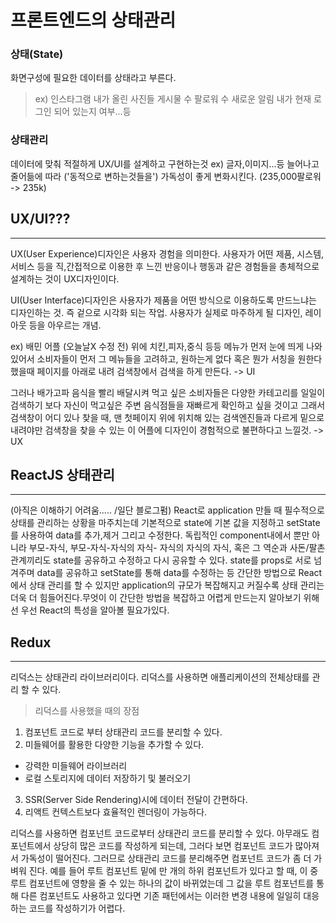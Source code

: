 # 프론트엔드의 상태관리

### 상태(State) 

화면구성에 필요한 데이터를 상태라고 부른다.

> ex) 인스타그램 
  내가 올린 사진들
  게시물 수
  팔로워 수 
  새로운 알림
  내가 현재 로그인 되어 있는지 여부...등

### 상태관리

데이터에 맞춰 적절하게 UX/UI를 설계하고 구현하는것
ex) 글자,이미지...등 늘어나고 줄어듦에 따라 ('동적으로 변하는것들을') 가독성이 좋게 변화시킨다. (235,000팔로워 -> 235k)

## UX/UI???
---
UX(User Experience)디자인은 사용자 경험을 의미한다. 사용자가 어떤 제품, 시스템, 서비스 등을 직,간접적으로 이용한 후 느낀 반응이나 행동과 같은 경험들을 총체적으로
설계하는 것이 UX디자인이다.

UI(User Interface)디자인은 사용자가 제품을 어떤 방식으로 이용하도록 만드느냐는 디자인하는 것. 즉 겉으로 시각화 되는 작업. 사용자가 실제로 마주하게 될 
디자인, 레이아웃 등을 아우르는 개념.

ex) 배민 어플 (오늘날X 수정 전)
위에 치킨,피자,중식 등등 메뉴가 먼저 눈에 띄게 나와있어서 소비자들이 먼저 그 메뉴들을 고려하고, 원하는게 없다 혹은 뭔가 서칭을 원한다 했을때 페이지를 아래로 내려 
검색창에서 검색을 하게 만든다. -> UI

그러나 배가고파 음식을 빨리 배달시켜 먹고 싶은 소비자들은 다양한 카테고리를 일일이 검색하기 보다 자신이 먹고싶은 주변 음식점들을 재빠르게 확인하고 싶을 것이고
그래서 검색창이 어디 있나 찾을 때, 맨 첫페이지 위에 위치해 있는 검색엔진들과 다르게 밑으로 내려야만 검색창을 찾을 수 있는 이 어플에 디자인이 경험적으로 
불편하다고 느낄것. -> UX

## ReactJS 상태관리
---
(아직은 이해하기 어려움..... /일단 블로그펌)
React로 application 만들 때 필수적으로 상태를 관리하는 상황을 마주치는데 기본적으로 state에 기본 값을 지정하고 setState를 사용하여 data를 추가,제거 그리고 수정한다. 
독립적인 component내에서 뿐만 아니라 부모-자식, 부모-자식-자식의 자식- 자식의 자식의 자식, 혹은 그 역순과 사돈/팔촌 관계끼리도 state를 공유하고 수정하고 다시 공유할 수 있다.
state를 props로 서로 넘겨주며 data를 공유하고 setState를 통해 data를 수정하는 등 간단한 방법으로 React에서 상태 관리를 할 수 있지만 
application의 규모가 복잡해지고 커질수록 상태 관리는 더욱 더 힘들어진다.무엇이 이 간단한 방법을 복잡하고 어렵게 만드는지 알아보기 위해선 
우선 React의 특성을 알아볼 필요가있다.

## Redux
---
리덕스는 상태관리 라이브러리이다. 리덕스를 사용하면 애플리케이션의 전체상태를 관리 할 수 있다. 

> 리덕스를 사용했을 때의 장점
  1. 컴포넌트 코드로 부터 상태관리 코드를 분리할 수 있다.
  2. 미들웨어를 활용한 다양한 기능을 추가할 수 있다.
  - 강력한 미들웨어 라이브러리
  - 로컬 스토리지에 데이터 저장하기 및 불러오기
  3. SSR(Server Side Rendering)시에 데이터 전달이 간편하다.
  4. 리액트 컨텍스트보다 효율적인 렌더링이 가능하다.

리덕스를 사용하면 컴포넌트 코드로부터 상태관리 코드를 분리할 수 있다. 아무래도 컴포넌트에서 상당히 많은 코드를 작성하게 되는데, 그러다 보면 컴포넌트 코드가 많아져서 
가독성이 떨어진다. 그러므로 상태관리 코드를 분리해주면 컴포넌트 코드가 좀 더 가벼워 진다.
예를 들어 루트 컴포넌트 밑에 만 개의 하위 컴포넌트가 있다고 할 때, 이 중 루트 컴포넌트에 영향을 줄 수 있는 하나의 값이 바뀌었는데 
그 값을 루트 컴포넌트를 통해 다른 컴포넌트도 사용하고 있다면 기존 패턴에서는 이러한 변경 내용에 일일히 대응하는 코드를 작성하기가 어렵다.